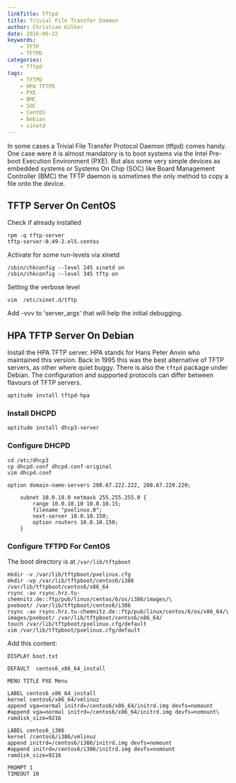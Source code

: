 ```yaml
---
linkTitle: Tftpd
title: Trivial File Transfer Daemon
author: Christian Külker
date: 2016-06-22
keywords:
    - TFTP
    - TFTPD
categories:
    - Tftpd
tags:
    - TFTPD
    - HPA TFTPD
    - PXE
    - BMC
    - SOC
    - CentOS
    - Debian
    - xinetd
---
```


In some cases a Trivial File Transfer Protocol Daemon (tftpd) comes handy. One
case were it is almost mandatory is to boot systems via the Intel Pre-boot
Execution Environment (PXE). But also some very simple devices as embedded
systems or Systems On Chip (SOC) like Board Management Controller (BMC) the
TFTP daemon is sometimes the only method to copy a file onto the device.

## TFTP Server On CentOS

Check if already installed

```shell
rpm -q tftp-server
tftp-server-0.49-2.el5.centos
```

Activate for some run-levels via xinetd

```shell
/sbin/chkconfig --level 245 xinetd on
/sbin/chkconfig --level 345 tftp on
```

Setting the verbose level

```shell
vim  /etc/xinet.d/tftp
```

Add -vvv to 'server_args' that will help the initial debugging.

## HPA TFTP Server On Debian

Install the HPA TFTP server. HPA stands for Hans Peter Anvin who maintained
this version. Back in 1995 this was the best alternative of TFTP servers, as
other where quiet buggy. There is also the `tftpd` package under Debian. The
configuration and supported protocols can differ between flavours of TFTP
servers.

```shell
aptitude install tftpd-hpa
```

### Install DHCPD

```shell
aptitude install dhcp3-server
```

### Configure DHCPD

```shell
cd /etc/dhcp3
cp dhcpd.conf dhcpd.conf-original
vim dhcpd.conf
```

```
option domain-name-servers 208.67.222.222, 208.67.220.220;

    subnet 10.0.10.0 netmask 255.255.255.0 {
        range 10.0.10.10 10.0.10.15;
        filename "pxelinux.0";
        next-server 10.0.10.150;
        option routers 10.0.10.150;
    }

```

### Configure TFTPD For CentOS

The boot directory is at `/var/lib/tftpboot`

```shell
mkdir -v /var/lib/tftpboot/pxelinux.cfg
mkdir -vp /var/lib/tftpboot/centos6/i386 /var/lib/tftpboot/centos6/x86_64 
rsync -av rsync.hrz.tu-chemnitz.de::ftp/pub/linux/centos/6/os/i386/images/\
pxeboot/ /var/lib/tftpboot/centos6/i386
rsync -av rsync.hrz.tu-chemnitz.de::ftp/pub/linux/centos/6/os/x86_64/\
images/pxeboot/ /var/lib/tftpboot/centos6/x86_64/
touch /var/lib/tftpboot/pxelinux.cfg/default
vim /var/lib/tftpboot/pxelinux.cfg/default
```

Add this content:

```
DISPLAY boot.txt

DEFAULT  centos6_x86_64_install

MENU TITLE PXE Menu

LABEL centos6_x86_64_install
kernel centos6/x86_64/vmlinuz
append vga=normal initrd=/centos6/x86_64/initrd.img devfs=nomount
#append vga=normal initrd=/centos6/x86_64/initrd.img devfs=nomount\
ramdisk_size=9216

LABEL centos6_i386
kernel /centos6/i386/vmlinuz
append initrd=/centos6/i386/initrd.img devfs=nomount
#append initrd=/centos6/i386/initrd.img devfs=nomount ramdisk_size=9216

PROMPT 1
TIMEOUT 10
```








